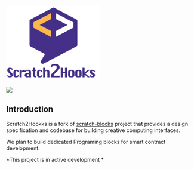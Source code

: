 <img src="logo.png" width="250">

![](https://cloud.githubusercontent.com/assets/747641/15227351/c37c09da-1854-11e6-8dc7-9a298f2b1f01.jpg)

## Introduction
Scratch2Hookks is a fork of [scratch-blocks](https://github.com/LLK/scratch-blocks) project that provides a design specification and codebase for building creative computing interfaces. 

We plan to build dedicated Programing blocks for smart contract development.

*This project is in active development *

